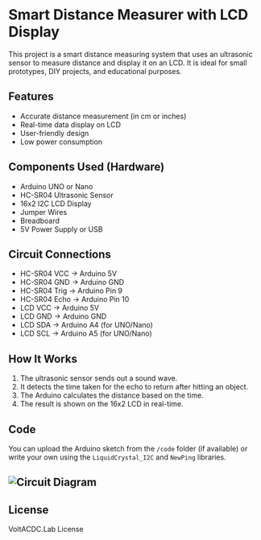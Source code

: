 # Smart Distance Measurer with LCD Display

This project is a smart distance measuring system that uses an ultrasonic sensor to measure distance and display it on an LCD. It is ideal for small prototypes, DIY projects, and educational purposes.

## Features
- Accurate distance measurement (in cm or inches)
- Real-time data display on LCD
- User-friendly design
- Low power consumption

## Components Used (Hardware)
- Arduino UNO or Nano
- HC-SR04 Ultrasonic Sensor
- 16x2 I2C LCD Display
- Jumper Wires
- Breadboard
- 5V Power Supply or USB

## Circuit Connections
- HC-SR04 VCC → Arduino 5V  
- HC-SR04 GND → Arduino GND  
- HC-SR04 Trig → Arduino Pin 9  
- HC-SR04 Echo → Arduino Pin 10  
- LCD VCC → Arduino 5V  
- LCD GND → Arduino GND  
- LCD SDA → Arduino A4 (for UNO/Nano)  
- LCD SCL → Arduino A5 (for UNO/Nano)

## How It Works
1. The ultrasonic sensor sends out a sound wave.
2. It detects the time taken for the echo to return after hitting an object.
3. The Arduino calculates the distance based on the time.
4. The result is shown on the 16x2 LCD in real-time.

## Code
You can upload the Arduino sketch from the `/code` folder (if available) or write your own using the `LiquidCrystal_I2C` and `NewPing` libraries.
## ![Circuit Diagram](circuit.jpg)

## License
VoltACDC.Lab License
